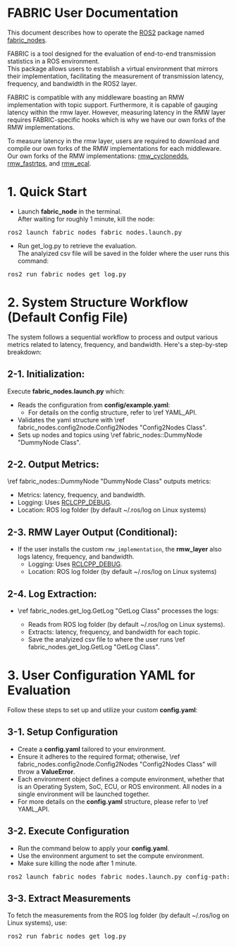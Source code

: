 # FABRIC User Documentation

This document describes how to operate the
[ROS2](https://www.ros.org) package named [fabric_nodes](https://github.com/upowerrobotics/ros2_fabric).

FABRIC is a tool designed for the evaluation of end-to-end transmission statistics in a ROS environment.  
This package allows users to establish a virtual environment that mirrors their implementation,
facilitating the measurement of transmission latency, frequency, and bandwidth in the ROS2 layer.

FABRIC is compatible with any middleware boasting an RMW implementation with topic support.
Furthermore, it is capable of gauging latency within the rmw layer.
However, measuring latency in the RMW layer requires FABRIC-specific hooks
which is why we have our own forks of the RMW implementations.  

To measure latency in the rmw layer,
users are required to download and compile our own forks of the RMW implementations for each middleware.
Our own forks of the RMW implementations: 
[rmw_cyclonedds](https://github.com/upowerrobotics/rmw_cyclonedds),
[rmw_fastrtps](https://github.com/upowerrobotics/rmw_fastrtps),
and [rmw_ecal](https://github.com/upowerrobotics/rmw_ecal).

# 1. Quick Start
- Launch **fabric_node** in the terminal.  
  After waiting for roughly 1 minute, kill the node:
<div style="width: auto; white-space: nowrap;">
<pre>
ros2 launch fabric_nodes fabric_nodes.launch.py
</pre>
</div>
  
- Run get_log.py to retrieve the evaluation.  
  The analyized csv file will be saved in the folder where the user runs this command:  
<div style="width: auto; white-space: nowrap;">
<pre>
ros2 run fabric_nodes get_log.py
</pre>
</div>
  
# 2. System Structure Workflow (Default Config File)

The system follows a sequential workflow to process
and output various metrics related to latency, frequency, and bandwidth.
Here's a step-by-step breakdown:

## 2-1. Initialization:

Execute **fabric_nodes.launch.py** which:

- Reads the configuration from **config/example.yaml**:
  - For details on the config structure, refer to \ref YAML_API.
- Validates the yaml structure with \ref fabric_nodes.config2node.Config2Nodes "Config2Nodes Class".
- Sets up nodes and topics using \ref fabric_nodes::DummyNode "DummyNode Class".

## 2-2. Output Metrics:

\ref fabric_nodes::DummyNode "DummyNode Class" outputs metrics:

- Metrics: latency, frequency, and bandwidth.
- Logging: Uses [RCLCPP_DEBUG](https://docs.ros2.org/bouncy/api/rclcpp/logging_8hpp.html).
- Location: ROS log folder (by default ~/.ros/log on Linux systems)

## 2-3. RMW Layer Output (Conditional):

- If the user installs the custom `rmw_implementation`,
  the **rmw_layer** also logs latency, frequency, and bandwidth.
  - Logging: Uses [RCLCPP_DEBUG](https://docs.ros2.org/bouncy/api/rclcpp/logging_8hpp.html).
  - Location: ROS log folder (by default ~/.ros/log on Linux systems)

## 2-4. Log Extraction:

- \ref fabric_nodes.get_log.GetLog "GetLog Class" processes the logs:

  - Reads from ROS log folder (by default ~/.ros/log on Linux systems).
  - Extracts: latency, frequency, and bandwidth for each topic.
  - Save the analyized csv file to where the user runs \ref fabric_nodes.get_log.GetLog "GetLog Class".

# 3. User Configuration YAML for Evaluation

Follow these steps to set up and utilize your custom **config.yaml**:

## 3-1. Setup Configuration
- Create a **config.yaml** tailored to your environment.
- Ensure it adheres to the required format;
  otherwise, \ref fabric_nodes.config2node.Config2Nodes "Config2Nodes Class" will throw a **ValueError**.
- Each environment object defines a compute environment, whether that is an Operating System, 
  SoC, ECU, or ROS environment. All nodes in a single environment will be launched together.
- For more details on the **config.yaml** structure, please refer to \ref YAML_API.

## 3-2. Execute Configuration
- Run the command below to apply your **config.yaml**.
- Use the environment argument to set the compute environment.
- Make sure killing the node after 1 minute.
<div style="width: auto; white-space: nowrap;">
<pre>
ros2 launch fabric_nodes fabric_nodes.launch.py config-path:=/PATH/TO/USER/CONFIG environment:=USER_ENV
</pre>
</div>

## 3-3. Extract Measurements
To fetch the measurements from the ROS log folder (by default ~/.ros/log on Linux systems), use:
<div style="width: auto; white-space: nowrap;">
<pre>
ros2 run fabric_nodes get_log.py
</pre>
</div>
